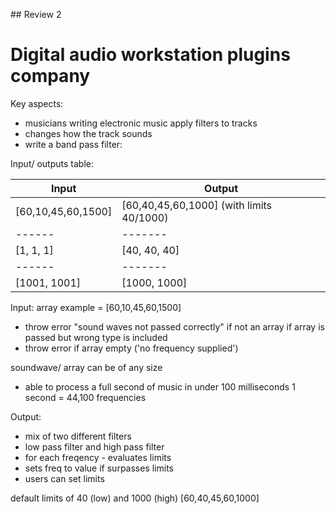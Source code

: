 ## Review 2

# Digital audio workstation plugins company

Key aspects:
- musicians writing electronic music apply filters to tracks
- changes how the track sounds
- write a band pass filter:

Input/ outputs table:

Input | Output
------|-------
[60,10,45,60,1500] | [60,40,45,60,1000] (with limits 40/1000)
------|-------
[1, 1, 1] | [40, 40, 40]
------|-------
[1001, 1001] | [1000, 1000]


Input:
array
example =  [60,10,45,60,1500]

- throw error "sound waves not passed correctly" if not an array if array is passed but wrong type is included
- throw error if array empty ('no frequency supplied')

soundwave/ array can be of any size

- able to process a full second of music in under 100 milliseconds
1 second = 44,100 frequencies

Output:
- mix of two different filters
- low pass filter and high pass filter
- for each freqency - evaluates limits
- sets freq to value if surpasses limits  
- users can set limits


default limits of 40 (low) and 1000 (high)
[60,40,45,60,1000]
